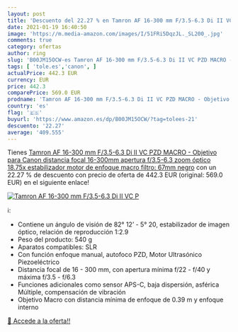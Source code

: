 ```yaml
---
layout: post
title: 'Descuento del 22.27 % en Tamron AF 16-300 mm F/3.5-6.3 Di II VC P'
date: 2021-01-19 16:40:50
image: 'https://m.media-amazon.com/images/I/51FRi5DqzJL._SL200_.jpg'
comments: true
category: ofertas
author: ring
slug: 'B00JM15OCW-es Tamron AF 16-300 mm F/3.5-6.3 Di II VC PZD MACRO -...'
tags: [ 'tole.es','canon', ]
actualPrice: 442.3 EUR
currency: EUR
price: 442.3
comparePrice: 569.0 EUR
prodname: 'Tamron AF 16-300 mm F/3.5-6.3 Di II VC PZD MACRO - Objetivo para Canon  distancia focal 16-300mm  apertura f/3.5-6.3  zoom óptico 18.75x  estabilizador  motor de enfoque  macro  filtro: 67mm  negro'
country: 'es'
flag: '🇪🇸'
buyurl: 'https://www.amazon.es/dp/B00JM15OCW/?tag=tolees-21'
descuento: '22.27'
average: '409.555'
---
```


Tienes [Tamron AF 16-300 mm F/3.5-6.3 Di II VC PZD MACRO - Objetivo para Canon  distancia focal 16-300mm  apertura f/3.5-6.3  zoom óptico 18.75x  estabilizador  motor de enfoque  macro  filtro: 67mm  negro](https://www.amazon.es/dp/B00JM15OCW/?tag=tolees-21) con un 22.27 % de descuento con precio de oferta de 442.3 EUR (original: 569.0 EUR) en el siguiente enlace!

[![Tamron AF 16-300 mm F/3.5-6.3 Di II VC P](https://m.media-amazon.com/images/I/51FRi5DqzJL._SL200_.jpg)](https://www.amazon.es/dp/B00JM15OCW/?tag=tolees-21)

ℹ️:

- Contiene un ángulo de visión de 82° 12’ - 5° 20, estabilizador de imagen óptico, relación de reproducción 1:2.9
- Peso del producto: 540 g
- Aparatos compatibles: SLR
- Con función enfoque manual, autofoco PZD, Motor Ultrasónico Piezoeléctrico
- Distancia focal de 16 - 300 mm, con apertura mínima f/22 - f/40 y máxima f/3.5 - f/6.3
- Funciones adicionales como sensor APS-C, baja dispersión, asférica Múltiple, compensación de vibración
- Objetivo Macro con distancia mínima de enfoque de 0.39 m y enfoque interno

[🛒 Accede a la oferta!!](https://www.amazon.es/dp/B00JM15OCW/?tag=tolees-21)

